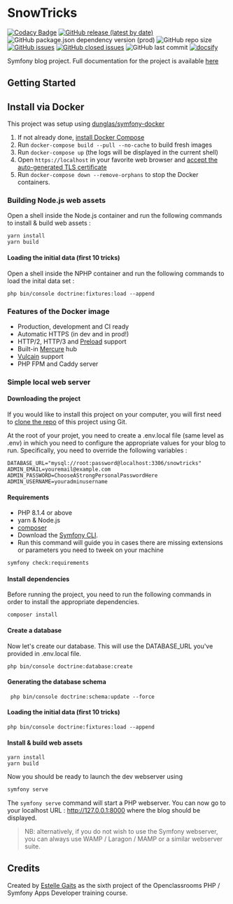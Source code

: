 # SnowTricks

[![Codacy Badge](https://app.codacy.com/project/badge/Grade/30d28b33b7fd4fbb92d0a523cff172eb)](https://www.codacy.com/gh/EstelleMyddleware/snowtricks/dashboard?utm_source=github.com&amp;utm_medium=referral&amp;utm_content=EstelleMyddleware/snowtricks&amp;utm_campaign=Badge_Grade)
[![GitHub release (latest by date)](https://img.shields.io/github/v/release/EstelleMyddleware/snowtricks)](https://github.com/EstelleMyddleware/snowtricks)
![GitHub package.json dependency version (prod)](https://img.shields.io/github/package-json/dependency-version/EstelleMyddleware/snowtricks/bootstrap)
![GitHub repo size](https://img.shields.io/github/repo-size/EstelleMyddleware/snowtricks)
[![GitHub issues](https://img.shields.io/github/issues/EstelleMyddleware/snowtricks)](https://github.com/EstelleMyddleware/snowtricks/issues)
[![GitHub closed issues](https://img.shields.io/github/issues-closed/EstelleMyddleware/snowtricks)](https://github.com/EstelleMyddleware/snowtricks/issues?q=is%3Aissue+is%3Aclosed)
![GitHub last commit](https://img.shields.io/github/last-commit/EstelleMyddleware/snowtricks)
[![docsify](https://img.shields.io/badge/documented%20with-docsify-cc00ff.svg)](https://docsify.js.org/)

Symfony blog project. Full documentation for the project is available [here](https://estellemyddleware.github.io/snowtricks/)

## Getting Started

<!-- tabs:start -->

## **Install via Docker**

This project was setup using [dunglas/symfony-docker](https://github.com/dunglas/symfony-docker)

1. If not already done, [install Docker Compose](https://docs.docker.com/compose/install/)
2. Run `docker-compose build --pull --no-cache` to build fresh images
3. Run `docker-compose up` (the logs will be displayed in the current shell)
4. Open `https://localhost` in your favorite web browser and [accept the auto-generated TLS certificate](https://stackoverflow.com/a/15076602/1352334)
5. Run `docker-compose down --remove-orphans` to stop the Docker containers.

### Building Node.js web assets

Open a shell inside the Node.js container and run the following commands to install & build web assets :

```
yarn install
yarn build
```

#### Loading the initial data (first 10 tricks)

Open a shell inside the NPHP container and run the following commands to load the inital data set :

```
php bin/console doctrine:fixtures:load --append
```

### Features of the Docker image

* Production, development and CI ready
* Automatic HTTPS (in dev and in prod!)
* HTTP/2, HTTP/3 and [Preload](https://symfony.com/doc/current/web_link.html) support
* Built-in [Mercure](https://symfony.com/doc/current/mercure.html) hub
* [Vulcain](https://vulcain.rocks) support
* PHP FPM and Caddy server

### **Simple local web server**

#### Downloading the project

If you would like to install this project on your computer, you will first need to [clone the repo](https://github.com/EstelleMyddleware/snowtricks) of this project using Git.

At the root of your projet, you need to create a .env.local file (same level as .env) in which you need to configure the appropriate values for your blog to run. Specifically, you need to override the following variables :

```text
DATABASE_URL="mysql://root:password@localhost:3306/snowtricks"
ADMIN_EMAIL=youremail@example.com
ADMIN_PASSWORD=ChooseAStrongPersonalPasswordHere
ADMIN_USERNAME=youradminusername
 ```

#### Requirements

* PHP 8.1.4 or above
* yarn & Node.js
* [composer](https://getcomposer.org/download/)
* Download the [Symfony CLI](https://symfony.com/download).
* Run this command will guide you in cases there are missing extensions or parameters you need to tweek on your machine

```bash
symfony check:requirements  
```

#### Install dependencies

Before running the project, you need to run the following commands in order to install the appropriate dependencies.

```
composer install
```

#### Create a database

Now let's create our database. This will use the DATABASE_URL you've provided in .env.local file.

```
php bin/console doctrine:database:create
```

#### Generating the database schema

```
 php bin/console doctrine:schema:update --force
 ```

#### Loading the initial data (first 10 tricks)

```
php bin/console doctrine:fixtures:load --append
```

#### Install & build web assets

```
yarn install
yarn build
```

Now you should be ready to launch the dev webserver using

```bash
symfony serve
```

The ```symfony serve``` command will start a PHP webserver.
You can now go to your localhost URL : <http://127.0.0.1:8000> where the blog should be displayed.

>NB: alternatively, if you do not wish to use the Symfony webserver, you can always use WAMP / Laragon / MAMP or a similar webserver suite.

<!-- tabs:end -->

## Credits

Created by [Estelle Gaits](http://estellegaits.fr) as the sixth project of the Openclassrooms PHP / Symfony Apps Developer training course.
